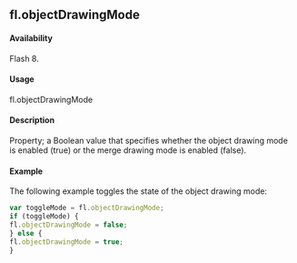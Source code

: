 ## fl.objectDrawingMode

#### Availability

Flash 8.

#### Usage

fl.objectDrawingMode

#### Description

Property; a Boolean value that specifies whether the object drawing mode is enabled (true) or the merge drawing mode is enabled (false).

#### Example

The following example toggles the state of the object drawing mode:
```javascript
var toggleMode = fl.objectDrawingMode;
if (toggleMode) {
fl.objectDrawingMode = false;
} else {
fl.objectDrawingMode = true;
}

```